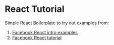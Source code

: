 React Tutorial
==============
Simple React Boilerplate to try out examples from:

1) [Facebook React intro examples](http://facebook.github.io/react/index.html)
2) [Facebook React tutorial](http://facebook.github.io/react/docs/tutorial.html)
